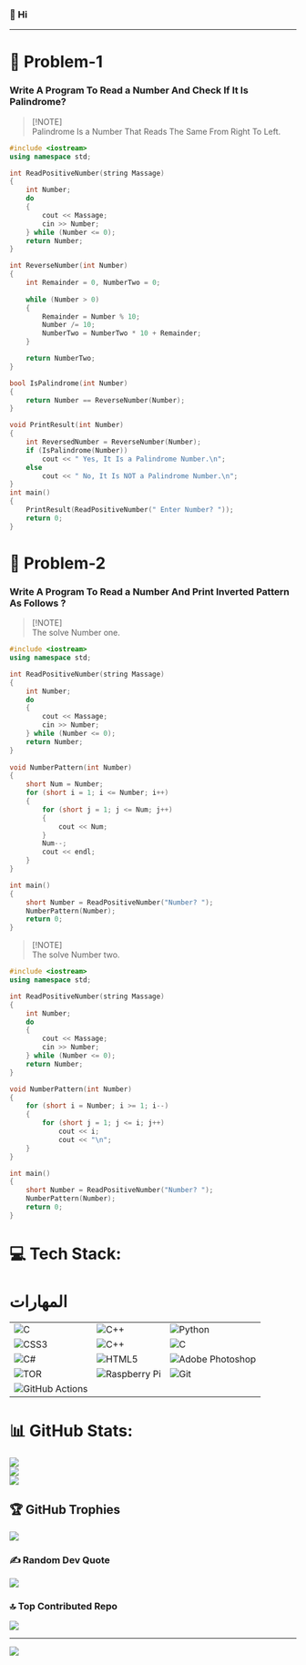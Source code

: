 ### 👋 Hi
---
# 🧩 Problem-1

### Write A Program To Read a Number And Check If It Is Palindrome? 
> [!NOTE]\
> Palindrome Is a Number That Reads The Same From Right To Left.
```cpp
#include <iostream>
using namespace std;

int ReadPositiveNumber(string Massage)
{
	int Number;
	do
	{
		cout << Massage;
		cin >> Number;
	} while (Number <= 0);
	return Number;
}

int ReverseNumber(int Number)
{
	int Remainder = 0, NumberTwo = 0;
	
	while (Number > 0)
	{							
		Remainder = Number % 10;
		Number /= 10;
		NumberTwo = NumberTwo * 10 + Remainder;
	}

	return NumberTwo;
}

bool IsPalindrome(int Number)
{
	return Number == ReverseNumber(Number);
}

void PrintResult(int Number)
{
	int ReversedNumber = ReverseNumber(Number);
	if (IsPalindrome(Number))
		cout << " Yes, It Is a Palindrome Number.\n";
	else
		cout << " No, It Is NOT a Palindrome Number.\n";
}
int main()
{
	PrintResult(ReadPositiveNumber(" Enter Number? "));
	return 0;
}
```
# 🧩 Problem-2

### Write A Program To Read a Number And Print Inverted Pattern As Follows ?
> [!NOTE]\
> The solve Number one.
```cpp
#include <iostream>
using namespace std;

int ReadPositiveNumber(string Massage)
{
	int Number;
	do
	{
		cout << Massage;
		cin >> Number;
	} while (Number <= 0);
	return Number;
}
 
void NumberPattern(int Number)
{
	short Num = Number;
	for (short i = 1; i <= Number; i++)
	{
		for (short j = 1; j <= Num; j++)
		{
			cout << Num;
		}
		Num--;
		cout << endl;
	}
}

int main()
{
	short Number = ReadPositiveNumber("Number? ");
	NumberPattern(Number);
	return 0;
}
```
> [!NOTE]\
> The solve Number two.
```cpp
#include <iostream>
using namespace std;

int ReadPositiveNumber(string Massage)
{
	int Number;
	do
	{
		cout << Massage;
		cin >> Number;
	} while (Number <= 0);
	return Number;
}

void NumberPattern(int Number)
{
	for (short i = Number; i >= 1; i--)
	{
		for (short j = 1; j <= i; j++)
			cout << i;
			cout << "\n";
	}
}

int main()
{
	short Number = ReadPositiveNumber("Number? ");
	NumberPattern(Number);
	return 0;
}
```

# 💻 Tech Stack:
# المهارات

| | | |
|---|---|---|
| ![C](https://img.shields.io/badge/c-%2300599C.svg?style=for-the-badge&logo=c&logoColor=white) | ![C++](https://img.shields.io/badge/c++-%2300599C.svg?style=for-the-badge&logo=c%2B%2B&logoColor=white) | ![Python](https://img.shields.io/badge/python-3670A0?style=for-the-badge&logo=python&logoColor=ffdd54) |
| ![CSS3](https://img.shields.io/badge/css3-%231572B6.svg?style=for-the-badge&logo=css3&logoColor=white) | ![C++](https://img.shields.io/badge/c++-%2300599C.svg?style=for-the-badge&logo=c%2B%2B&logoColor=white) | ![C](https://img.shields.io/badge/c-%2300599C.svg?style=for-the-badge&logo=c&logoColor=white) |
| ![C#](https://img.shields.io/badge/c%23-%23239120.svg?style=for-the-badge&logo=csharp&logoColor=white) | ![HTML5](https://img.shields.io/badge/html5-%23E34F26.svg?style=for-the-badge&logo=html5&logoColor=white) | ![Adobe Photoshop](https://img.shields.io/badge/adobe%20photoshop-%2331A8FF.svg?style=for-the-badge&logo=adobe%20photoshop&logoColor=white) |
| ![TOR](https://img.shields.io/badge/tor-%237E4798.svg?style=for-the-badge&logo=tor-project&logoColor=white) | ![Raspberry Pi](https://img.shields.io/badge/-RaspberryPi-C51A4A?style=for-the-badge&logo=Raspberry-Pi) | ![Git](https://img.shields.io/badge/git-%23F05033.svg?style=for-the-badge&logo=git&logoColor=white) |
| ![GitHub Actions](https://img.shields.io/badge/github%20actions-%232671E5.svg?style=for-the-badge&logo=githubactions&logoColor=white) | | |
# 📊 GitHub Stats:
![](https://github-readme-stats.vercel.app/api?username=0oGhost&theme=shadow_blue&hide_border=true&include_all_commits=true&count_private=true)<br/>
![](https://github-readme-streak-stats.herokuapp.com/?user=0oGhost&theme=shadow_blue&hide_border=true)<br/>
![](https://github-readme-stats.vercel.app/api/top-langs/?username=0oGhost&theme=shadow_blue&hide_border=true&include_all_commits=true&count_private=true&layout=compact)

## 🏆 GitHub Trophies
![](https://github-profile-trophy.vercel.app/?username=0oGhost&theme=shadow_blue&no-frame=true&no-bg=true&margin-w=4)

### ✍️ Random Dev Quote
![](https://quotes-github-readme.vercel.app/api?type=vetical&theme=gruvbox)

### 🔝 Top Contributed Repo
![](https://github-contributor-stats.vercel.app/api?username=0oGhost&limit=5&theme=shadow_blue&combine_all_yearly_contributions=true)

---
[![](https://visitcount.itsvg.in/api?id=0oGhost&icon=0&color=0)](https://visitcount.itsvg.in)

<!-- Proudly created with GPRM ( https://gprm.itsvg.in ) -->